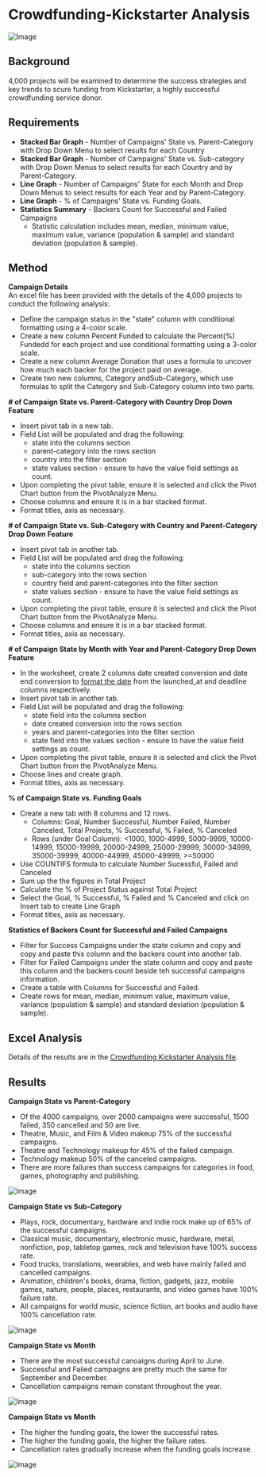 # Crowdfunding-Kickstarter Analysis

![Image](https://cdn0.tnwcdn.com/wp-content/blogs.dir/1/files/2017/06/ksimage-796x389.jpg)

## Background

4,000 projects will be examined to determine the success strategies and key trends to scure funding from Kickstarter, a highly successful crowdfunding service donor.

## Requirements

* **Stacked Bar Graph** - Number of Campaigns' State vs. Parent-Category with Drop Down Menu to select results for each Country
* **Stacked Bar Graph** - Number of Campaigns' State vs. Sub-category with Drop Down Menus to select results for each Country and by Parent-Category.
* **Line Graph** - Number of Campaigns' State for each Month and Drop Down Menus to select results for each Year and by Parent-Category.
* **Line Graph** - % of Campaigns' State vs. Funding Goals.
* **Statistics Summary** - Backers Count for Successful and Failed Campaigns
  * Statistic calculation includes mean, median, minimum value, maximum value, variance (population & sample) and standard deviation (population & sample).
  
## Method 

**Campaign Details**<br>
An excel file has been provided with the details of the 4,000 projects to conduct the following analysis:
* Define the campaign status in the "state" column with conditional formatting using a 4-color scale. 
* Create a new column Percent Funded to calculate the Percent(%) Fundedd for each project and use conditional formatting using a 3-color scale.
* Create a new column Average Donation that uses a formula to uncover how much each backer for the project paid on average.
* Create two new columns, Category andSub-Category, which use formulas to split the Category and Sub-Category column into two parts.

**# of Campaign State vs. Parent-Category with Country Drop Down Feature**
* Insert pivot tab in a new tab.
* Field List will be populated and drag the following:
  * state into the columns section
  * parent-category into the rows section
  * country into the filter section 
  * state values section - ensure to have the value field settings as count.
* Upon completing the pivot table, ensure it is selected and click the Pivot Chart button from the PivotAnalyze Menu.
* Choose columns and ensure it is in a bar stacked format.
* Format titles, axis as necessary.

**# of Campaign State vs. Sub-Category with Country and Parent-Category Drop Down Feature**
* Insert pivot tab in another tab.
* Field List will be populated and drag the following:
  * state into the columns section
  * sub-category into the rows section
  * country field and parent-categories into the filter section 
  * state values section - ensure to have the value field settings as count.
* Upon completing the pivot table, ensure it is selected and click the Pivot Chart button from the PivotAnalyze Menu.
* Choose columns and ensure it is in a bar stacked format.
* Format titles, axis as necessary.

**# of Campaign State by Month with Year and Parent-Category Drop Down Feature**
* In the worksheet, create 2 columns date created conversion and date end conversion to [format the date](https://www.extendoffice.com/documents/excel/2473-excel-timestamp-to-date.html) from the launched_at and deadline columns respectively.
* Insert pivot tab in another tab.
* Field List will be populated and drag the following:
  * state field into the columns section
  * date created conversion into the rows section
  * years and parent-categories into the filter section 
  * state field into the values section - ensure to have the value field settings as count.
* Upon completing the pivot table, ensure it is selected and click the Pivot Chart button from the PivotAnalyze Menu.
* Choose lines and create graph.
* Format titles, axis as necessary.

**% of Campaign State vs. Funding Goals**
* Create a new tab with 8 columns and 12 rows.
  * Columns: Goal, Number Successful, Number Failed, Number Canceled, Total Projects, % Successful, % Failed, % Canceled
  * Rows (under Goal Column): <1000, 1000-4999, 5000-9999, 10000-14999, 15000-19999, 20000-24999, 25000-29999, 30000-34999, 35000-39999, 40000-44999, 45000-49999, >=50000
* Use COUNTIFS formula to calculate Number Sucessful, Failed and Canceled
* Sum up the the figures in Total Project
* Calculate the % of Project Status against Total Project
* Select the Goal, % Successful, % Failed and % Canceled and click on Insert tab to create Line Graph
* Format titles, axis as necessary.
 
**Statistics of Backers Count for Successful and Failed Campaigns**
* Filter for Success Campaigns under the state column and copy and copy and paste this column and the backers count into another tab.
* Filter for Failed Campaigns under the state column and copy and paste this column and the backers count beside teh successful campaigns information.
* Create a table with Columns for Successful and Failed.
* Create rows for mean, median, minimum value, maximum value, variance (population & sample) and standard deviation (population & sample).

## Excel Analysis

Details of the results are in the [Crowdfunding Kickstarter Analysis file](https://github.com/cecileung1208/Crowdfunding-Kickstarter-Analysis/blob/master/Crowdfunding%20Kickstarter%20Analysis.xlsx).

## Results

**Campaign State vs Parent-Category** 
* Of the 4000 campaigns, over 2000 campaigns were successful, 1500 failed, 350 cancelled and 50 are live.
* Theatre, Music, and Film & Video makeup 75% of the successful campaigns.
* Theatre and Technology makeup for 45% of the failed campaign.
* Technology makeup 50% of the canceled campaigns.
* There are more failures than success campaigns for categories in food, games, photography and publishing.

![Image](https://github.com/cecileung1208/Crowdfunding-Kickstarter-Analysis/blob/master/Image/State%20vs%20Parent.png)

**Campaign State vs Sub-Category**
* Plays, rock, documentary, hardware and indie rock make up of 65% of the successful campaigns.
* Classical music, documentary, electronic music, hardware, metal, nonfiction, pop, tabletop games, rock and television have 100% success rate.
* Food trucks, translations, wearables, and web have mainly failed and cancelled campaigns.
* Animation, children's books, drama, fiction, gadgets, jazz, mobile games, nature, people, places, restaurants, and video games have 100% failure rate.
* All campaigns for world music, science fiction, art books and audio have 100% cancellation rate.

![Image](https://github.com/cecileung1208/Crowdfunding-Kickstarter-Analysis/blob/master/Image/State%20vs%20Sub-Category.png)

**Campaign State vs Month**
* There are the most successful canoaigns during April to June.  
* Successful and Failed campaigns are pretty much the same for September and December.
* Cancellation campaigns remain constant throughout the year.

![Image](https://github.com/cecileung1208/Crowdfunding-Kickstarter-Analysis/blob/master/Image/State%20vs%20Month.png)


**Campaign State vs Month**
* The higher the funding goals, the lower the successful rates.
* The higher the funding goals, the higher the failure rates.
* Cancellation rates gradually increase when the funding goals increase.

![Image](https://github.com/cecileung1208/Crowdfunding-Kickstarter-Analysis/blob/master/Image/State%20vs%20Percentage.png)
